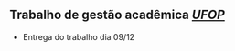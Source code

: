 Trabalho de gestão acadêmica *[UFOP](https://ufop.br/)*
-------------------------------------------------------
- Entrega do trabalho dia 09/12
